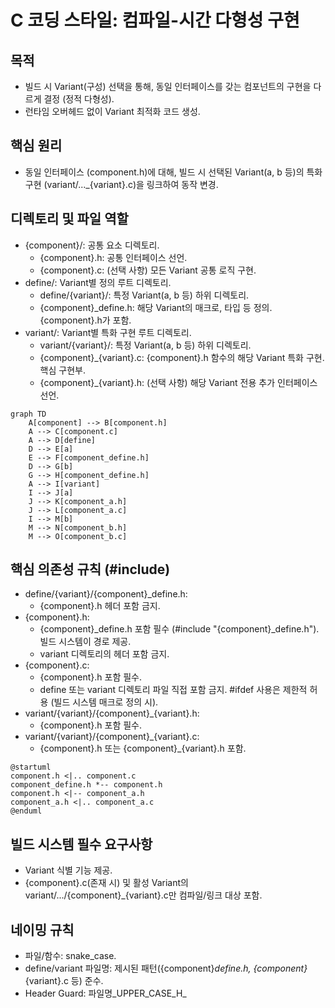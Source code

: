 # C 코딩 스타일: 컴파일-시간 다형성 구현

## 목적

*   빌드 시 Variant(구성) 선택을 통해, 동일 인터페이스를 갖는 컴포넌트의 구현을 다르게 결정 (정적 다형성).
*   런타임 오버헤드 없이 Variant 최적화 코드 생성.

## 핵심 원리

*   동일 인터페이스 (component.h)에 대해, 빌드 시 선택된 Variant(a, b 등)의 특화 구현 (variant/..._{variant}.c)을 링크하여 동작 변경.

## 디렉토리 및 파일 역할

*   {component}/: 공통 요소 디렉토리.
    *   {component}.h: 공통 인터페이스 선언.
    *   {component}.c: (선택 사항) 모든 Variant 공통 로직 구현.
*   define/: Variant별 정의 루트 디렉토리.
    *   define/{variant}/: 특정 Variant(a, b 등) 하위 디렉토리.
    *   {component}_define.h: 해당 Variant의 매크로, 타입 등 정의. {component}.h가 포함.
*   variant/: Variant별 특화 구현 루트 디렉토리.
    *   variant/{variant}/: 특정 Variant(a, b 등) 하위 디렉토리.
    *   {component}_{variant}.c: {component}.h 함수의 해당 Variant 특화 구현. 핵심 구현부.
    *   {component}_{variant}.h: (선택 사항) 해당 Variant 전용 추가 인터페이스 선언.

```mermaid
graph TD
    A[component] --> B[component.h]
    A --> C[component.c]
    A --> D[define]
    D --> E[a]
    E --> F[component_define.h]
    D --> G[b]
    G --> H[component_define.h]
    A --> I[variant]
    I --> J[a]
    J --> K[component_a.h]
    J --> L[component_a.c]
    I --> M[b]
    M --> N[component_b.h]
    M --> O[component_b.c]
```

## 핵심 의존성 규칙 (#include)
*   define/{variant}/{component}_define.h:
    *   {component}.h 헤더 포함 금지.
*   {component}.h:
    *   {component}_define.h 포함 필수 (#include "{component}_define.h"). 빌드 시스템이 경로 제공.
    *   variant 디렉토리의 헤더 포함 금지.
*   {component}.c:
    *   {component}.h 포함 필수.
    *   define 또는 variant 디렉토리 파일 직접 포함 금지. #ifdef 사용은 제한적 허용 (빌드 시스템 매크로 정의 시).
*   variant/{variant}/{component}_{variant}.h:
    *   {component}.h 포함 필수.
*   variant/{variant}/{component}_{variant}.c:
    *   {component}.h 또는 {component}_{variant}.h 포함.

```
@startuml
component.h <|.. component.c
component_define.h *-- component.h
component.h <|-- component_a.h
component_a.h <|.. component_a.c
@enduml
```

## 빌드 시스템 필수 요구사항
*   Variant 식별 기능 제공.
*   {component}.c(존재 시) 및 활성 Variant의 variant/.../{component}_{variant}.c만 컴파일/링크 대상 포함.

## 네이밍 규칙
*   파일/함수: snake_case.
*   define/variant 파일명: 제시된 패턴({component}_define.h, {component}_{variant}.c 등) 준수.
*   Header Guard: 파일명_UPPER_CASE_H_
